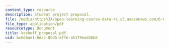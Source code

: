```yaml
---
content_type: resource
description: Student project proposal.
file: /media/https%3A/open-learning-course-data-rc.s3.amazonaws.com/6-895-theory-of-parallel-systems-sma-5509-fall-2003/bc6dbae16dac0bd5effea5179ead26bd_kesheff_proposal.pdf
file_type: application/pdf
resourcetype: Document
title: kesheff_proposal.pdf
uid: bc6dbae1-6dac-0bd5-effe-a5179ead26bd
---
```

